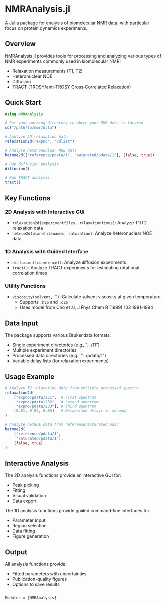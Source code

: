 # NMRAnalysis.jl

A Julia package for analysis of biomolecular NMR data, with particular focus on protein dynamics experiments.

## Overview

NMRAnalysis.jl provides tools for processing and analyzing various types of NMR experiments commonly used in biomolecular NMR:

- Relaxation measurements (T1, T2)
- Heteronuclear NOE
- Diffusion
- TRACT (TROSY/anti-TROSY Cross-Correlated Relaxation)

## Quick Start

```julia
using NMRAnalysis

# Set your working directory to where your NMR data is located
cd("/path/to/nmr/data")

# Analyze 2D relaxation data
relaxation2d("expno", "vdlist")

# Analyze heteronuclear NOE data
hetnoe2d(["reference/pdata/1", "saturated/pdata/1"], [false, true])

# Run diffusion analysis
diffusion()

# Run TRACT analysis
tract()
```

## Key Functions

### 2D Analysis with Interactive GUI

- `relaxation2d(experimentfiles, relaxationtimes)`: Analyze T1/T2 relaxation data
- `hetnoe2d(planefilenames, saturation)`: Analyze heteronuclear NOE data

### 1D Analysis with Guided Interface

- `diffusion([coherence])`: Analyze diffusion experiments
- `tract()`: Analyze TRACT experiments for estimating rotational correlation times

### Utility Functions

- `viscosity(solvent, T)`: Calculate solvent viscosity at given temperature
  - Supports `:h2o` and `:d2o`
  - Uses model from Cho et al, J Phys Chem B (1999) 103 1991-1994

## Data Input

The package supports various Bruker data formats:
- Single experiment directories (e.g., ".../11")
- Multiple experiment directories
- Processed data directories (e.g., ".../pdata/1")
- Variable delay lists (for relaxation experiments)

## Usage Example

```julia
# Analyze T2 relaxation data from multiple processed spectra
relaxation2d(
    ["expno/pdata/231",  # First spectrum
     "expno/pdata/232",  # Second spectrum
     "expno/pdata/233"], # Third spectrum
    [0.01, 0.03, 0.05]   # Relaxation delays in seconds
)

# Analyze hetNOE data from reference/saturated pair
hetnoe2d(
    ["reference/pdata/1",
     "saturated/pdata/1"],
    [false, true]
)
```

## Interactive Analysis

The 2D analysis functions provide an interactive GUI for:
- Peak picking
- Fitting
- Visual validation
- Data export

The 1D analysis functions provide guided command-line interfaces for:
- Parameter input
- Region selection
- Data fitting
- Figure generation

## Output

All analysis functions provide:
- Fitted parameters with uncertainties
- Publication-quality figures
- Options to save results


```@index
```

```@autodocs
Modules = [NMRAnalysis]
```
